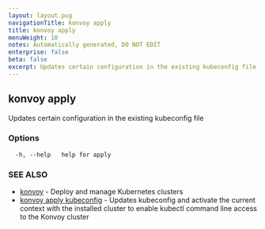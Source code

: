 ```yaml
---
layout: layout.pug
navigationTitle: konvoy apply
title: konvoy apply
menuWeight: 10
notes: Automatically generated, DO NOT EDIT
enterprise: false
beta: false
excerpt: Updates certain configuration in the existing kubeconfig file
---
```


## konvoy apply

Updates certain configuration in the existing kubeconfig file

### Options

```
  -h, --help   help for apply
```

### SEE ALSO

* [konvoy](../)	 - Deploy and manage Kubernetes clusters
* [konvoy apply kubeconfig](./konvoy-apply-kubeconfig/)	 - Updates kubeconfig and activate the current context with the installed cluster to enable kubectl command line access to the Konvoy cluster

